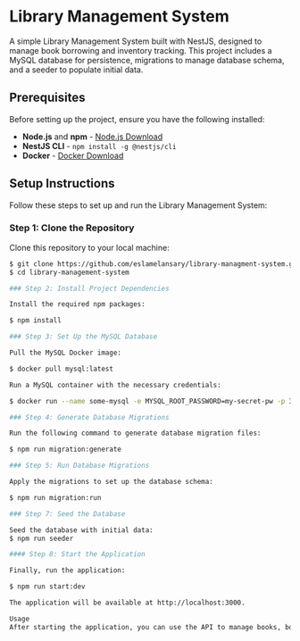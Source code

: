 # Library Management System

A simple Library Management System built with NestJS, designed to manage book borrowing and inventory tracking. This project includes a MySQL database for persistence, migrations to manage database schema, and a seeder to populate initial data.

## Prerequisites

Before setting up the project, ensure you have the following installed:

- **Node.js** and **npm** - [Node.js Download](https://nodejs.org)
- **NestJS CLI** - `npm install -g @nestjs/cli`
- **Docker** - [Docker Download](https://www.docker.com/products/docker-desktop)

## Setup Instructions

Follow these steps to set up and run the Library Management System:

### Step 1: Clone the Repository

Clone this repository to your local machine:

```bash
$ git clone https://github.com/eslamelansary/library-managment-system.git
$ cd library-management-system

### Step 2: Install Project Dependencies

Install the required npm packages:

$ npm install

### Step 3: Set Up the MySQL Database

Pull the MySQL Docker image:

$ docker pull mysql:latest

Run a MySQL container with the necessary credentials:

$ docker run --name some-mysql -e MYSQL_ROOT_PASSWORD=my-secret-pw -p 3010:3306 -d mysql:latest

### Step 4: Generate Database Migrations

Run the following command to generate database migration files:

$ npm run migration:generate

### Step 5: Run Database Migrations

Apply the migrations to set up the database schema:

$ npm run migration:run

### Step 7: Seed the Database

Seed the database with initial data:
$ npm run seeder

#### Step 8: Start the Application

Finally, run the application:

$ npm run start:dev

The application will be available at http://localhost:3000.

Usage
After starting the application, you can use the API to manage books, borrowers, and track due dates.
